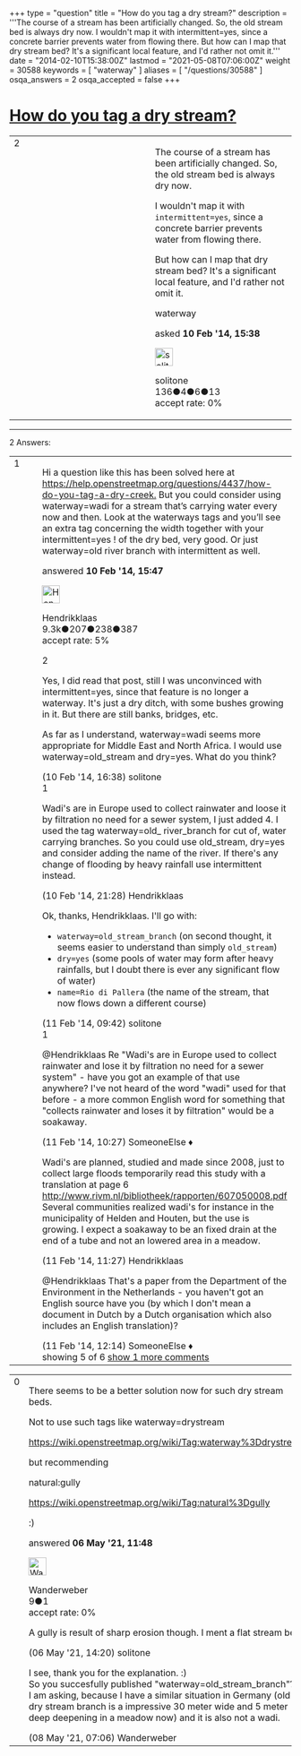 +++
type = "question"
title = "How do you tag a dry stream?"
description = '''The course of a stream has been artificially changed. So, the old stream bed is always dry now.  I wouldn&#x27;t map it with intermittent=yes, since a concrete barrier prevents water from flowing there.  But how can I map that dry stream bed? It&#x27;s a significant local feature, and I&#x27;d rather not omit it.'''
date = "2014-02-10T15:38:00Z"
lastmod = "2021-05-08T07:06:00Z"
weight = 30588
keywords = [ "waterway" ]
aliases = [ "/questions/30588" ]
osqa_answers = 2
osqa_accepted = false
+++

<div class="headNormal">

# [How do you tag a dry stream?](/questions/30588/how-do-you-tag-a-dry-stream)

</div>

<div id="main-body">

<div id="askform">

<table id="question-table" style="width:100%;">
<colgroup>
<col style="width: 50%" />
<col style="width: 50%" />
</colgroup>
<tbody>
<tr>
<td style="width: 30px; vertical-align: top"><div class="vote-buttons">
<span id="post-30588-upvote" class="ajax-command post-vote up" rel="nofollow" title="I like this post (click again to cancel)"> </span>
<div id="post-30588-score" class="post-score" title="current number of votes">
2
</div>
<span id="post-30588-downvote" class="ajax-command post-vote down" rel="nofollow" title="I dont like this post (click again to cancel)"> </span> <span id="favorite-mark" class="ajax-command favorite-mark" rel="nofollow" title="mark/unmark this question as favorite (click again to cancel)"> </span>
<div id="favorite-count" class="favorite-count">
&#10;</div>
</div></td>
<td><div id="item-right">
<div class="question-body">
<p>The course of a stream has been artificially changed. So, the old stream bed is always dry now.</p>
<p>I wouldn't map it with <code>intermittent=yes</code>, since a concrete barrier prevents water from flowing there.</p>
<p>But how can I map that dry stream bed? It's a significant local feature, and I'd rather not omit it.</p>
</div>
<div id="question-tags" class="tags-container tags">
<span class="post-tag tag-link-waterway" rel="tag" title="see questions tagged &#39;waterway&#39;">waterway</span>
</div>
<div id="question-controls" class="post-controls">
&#10;</div>
<div class="post-update-info-container">
<div class="post-update-info post-update-info-user">
<p>asked <strong>10 Feb '14, 15:38</strong></p>
<img src="https://secure.gravatar.com/avatar/564aee7e2e86726a546a6729852ae5eb?s=32&amp;d=identicon&amp;r=g" class="gravatar" width="32" height="32" alt="solitone&#39;s gravatar image" />
<p><span>solitone</span><br />
<span class="score" title="136 reputation points">136</span><span title="4 badges"><span class="badge1">●</span><span class="badgecount">4</span></span><span title="6 badges"><span class="silver">●</span><span class="badgecount">6</span></span><span title="13 badges"><span class="bronze">●</span><span class="badgecount">13</span></span><br />
<span class="accept_rate" title="Rate of the user&#39;s accepted answers">accept rate:</span> <span title="solitone has no accepted answers">0%</span></p>
</div>
</div>
<div id="comments-container-30588" class="comments-container">
&#10;</div>
<div id="comment-tools-30588" class="comment-tools">
&#10;</div>
<div class="clear">
&#10;</div>
<div id="comment-30588-form-container" class="comment-form-container">
&#10;</div>
<div class="clear">
&#10;</div>
</div></td>
</tr>
</tbody>
</table>

------------------------------------------------------------------------

<div class="tabBar">

<span id="sort-top"></span>

<div class="headQuestions">

2 Answers:

</div>

</div>

<span id="30590"></span>

<div id="answer-container-30590" class="answer">

<table style="width:100%;">
<colgroup>
<col style="width: 50%" />
<col style="width: 50%" />
</colgroup>
<tbody>
<tr>
<td style="width: 30px; vertical-align: top"><div class="vote-buttons">
<span id="post-30590-upvote" class="ajax-command post-vote up" rel="nofollow" title="I like this post (click again to cancel)"> </span>
<div id="post-30590-score" class="post-score" title="current number of votes">
1
</div>
<span id="post-30590-downvote" class="ajax-command post-vote down" rel="nofollow" title="I dont like this post (click again to cancel)"> </span>
</div></td>
<td><div class="item-right">
<div class="answer-body">
<p>Hi a question like this has been solved here at <a href="https://help.openstreetmap.org/questions/4437/how-do-you-tag-a-dry-creek.">https://help.openstreetmap.org/questions/4437/how-do-you-tag-a-dry-creek.</a> But you could consider using waterway=wadi for a stream that’s carrying water every now and then. Look at the waterways tags and you’ll see an extra tag concerning the width together with your intermittent=yes ! of the dry bed, very good. Or just waterway=old river branch with intermittent as well.</p>
</div>
<div class="answer-controls post-controls">
&#10;</div>
<div class="post-update-info-container">
<div class="post-update-info post-update-info-user">
<p>answered <strong>10 Feb '14, 15:47</strong></p>
<img src="https://secure.gravatar.com/avatar/742e93034cd38ad243f7ab26f350b659?s=32&amp;d=identicon&amp;r=g" class="gravatar" width="32" height="32" alt="Hendrikklaas&#39;s gravatar image" />
<p><span>Hendrikklaas</span><br />
<span class="score" title="9286 reputation points"><span>9.3k</span></span><span title="207 badges"><span class="badge1">●</span><span class="badgecount">207</span></span><span title="238 badges"><span class="silver">●</span><span class="badgecount">238</span></span><span title="387 badges"><span class="bronze">●</span><span class="badgecount">387</span></span><br />
<span class="accept_rate" title="Rate of the user&#39;s accepted answers">accept rate:</span> <span title="Hendrikklaas has 39 accepted answers">5%</span></p>
</div>
</div>
<div id="comments-container-30590" class="comments-container">
<span id="30591"></span>
<div id="comment-30591" class="comment">
<div id="post-30591-score" class="comment-score">
2
</div>
<div class="comment-text">
<p>Yes, I did read that post, still I was unconvinced with intermittent=yes, since that feature is no longer a waterway. It's just a dry ditch, with some bushes growing in it. But there are still banks, bridges, etc.</p>
<p>As far as I understand, waterway=wadi seems more appropriate for Middle East and North Africa. I would use waterway=old_stream and dry=yes. What do you think?</p>
</div>
<div id="comment-30591-info" class="comment-info">
<span class="comment-age">(10 Feb '14, 16:38)</span> <span class="comment-user userinfo">solitone</span>
</div>
</div>
<span id="30600"></span>
<div id="comment-30600" class="comment">
<div id="post-30600-score" class="comment-score">
1
</div>
<div class="comment-text">
<p>Wadi's are in Europe used to collect rainwater and loose it by filtration no need for a sewer system, I just added 4. I used the tag waterway=old_ river_branch for cut of, water carrying branches. So you could use old_stream, dry=yes and consider adding the name of the river. If there's any change of flooding by heavy rainfall use intermittent instead.</p>
</div>
<div id="comment-30600-info" class="comment-info">
<span class="comment-age">(10 Feb '14, 21:28)</span> <span class="comment-user userinfo">Hendrikklaas</span>
</div>
</div>
<span id="30620"></span>
<div id="comment-30620" class="comment">
<div id="post-30620-score" class="comment-score">
&#10;</div>
<div class="comment-text">
<p>Ok, thanks, Hendrikklaas. I'll go with:</p>
<ul>
<li><code>waterway=old_stream_branch</code> (on second thought, it seems easier to understand than simply <code>old_stream</code>)</li>
<li><code>dry=yes</code> (some pools of water may form after heavy rainfalls, but I doubt there is ever any significant flow of water)</li>
<li><code>name=Rio di Pallera</code> (the name of the stream, that now flows down a different course)</li>
</ul>
</div>
<div id="comment-30620-info" class="comment-info">
<span class="comment-age">(11 Feb '14, 09:42)</span> <span class="comment-user userinfo">solitone</span>
</div>
</div>
<span id="30625"></span>
<div id="comment-30625" class="comment">
<div id="post-30625-score" class="comment-score">
1
</div>
<div class="comment-text">
<p><span>@Hendrikklaas</span> Re "Wadi's are in Europe used to collect rainwater and lose it by filtration no need for a sewer system" - have you got an example of that use anywhere? I've not heard of the word "wadi" used for that before - a more common English word for something that "collects rainwater and loses it by filtration" would be a soakaway.</p>
</div>
<div id="comment-30625-info" class="comment-info">
<span class="comment-age">(11 Feb '14, 10:27)</span> <span class="comment-user userinfo">SomeoneElse ♦</span>
</div>
</div>
<span id="30627"></span>
<div id="comment-30627" class="comment">
<div id="post-30627-score" class="comment-score">
&#10;</div>
<div class="comment-text">
<p>Wadi's are planned, studied and made since 2008, just to collect large floods temporarily read this study with a translation at page 6 <a href="http://www.rivm.nl/bibliotheek/rapporten/607050008.pdf">http://www.rivm.nl/bibliotheek/rapporten/607050008.pdf</a> Several communities realized wadi's for instance in the municipality of Helden and Houten, but the use is growing. I expect a soakaway to be an fixed drain at the end of a tube and not an lowered area in a meadow.</p>
</div>
<div id="comment-30627-info" class="comment-info">
<span class="comment-age">(11 Feb '14, 11:27)</span> <span class="comment-user userinfo">Hendrikklaas</span>
</div>
</div>
<span id="30630"></span>
<div id="comment-30630" class="comment not_top_scorer">
<div id="post-30630-score" class="comment-score">
&#10;</div>
<div class="comment-text">
<p><span>@Hendrikklaas</span> That's a paper from the Department of the Environment in the Netherlands - you haven't got an English source have you (by which I don't mean a document in Dutch by a Dutch organisation which also includes an English translation)?</p>
</div>
<div id="comment-30630-info" class="comment-info">
<span class="comment-age">(11 Feb '14, 12:14)</span> <span class="comment-user userinfo">SomeoneElse ♦</span>
</div>
</div>
</div>
<div id="comment-tools-30590" class="comment-tools">
<span class="comments-showing"> showing 5 of 6 </span> <a href="#" class="show-all-comments-link">show 1 more comments</a>
</div>
<div class="clear">
&#10;</div>
<div id="comment-30590-form-container" class="comment-form-container">
&#10;</div>
<div class="clear">
&#10;</div>
</div></td>
</tr>
</tbody>
</table>

</div>

<span id="80023"></span>

<div id="answer-container-80023" class="answer">

<table style="width:100%;">
<colgroup>
<col style="width: 50%" />
<col style="width: 50%" />
</colgroup>
<tbody>
<tr>
<td style="width: 30px; vertical-align: top"><div class="vote-buttons">
<span id="post-80023-upvote" class="ajax-command post-vote up" rel="nofollow" title="I like this post (click again to cancel)"> </span>
<div id="post-80023-score" class="post-score" title="current number of votes">
0
</div>
<span id="post-80023-downvote" class="ajax-command post-vote down" rel="nofollow" title="I dont like this post (click again to cancel)"> </span>
</div></td>
<td><div class="item-right">
<div class="answer-body">
<p>There seems to be a better solution now for such dry stream beds.</p>
<p>Not to use such tags like waterway=drystream</p>
<p><a href="https://wiki.openstreetmap.org/wiki/Tag:waterway%3Ddrystream">https://wiki.openstreetmap.org/wiki/Tag:waterway%3Ddrystream</a></p>
<p>but recommending</p>
<p>natural:gully</p>
<p><a href="https://wiki.openstreetmap.org/wiki/Tag:natural%3Dgully">https://wiki.openstreetmap.org/wiki/Tag:natural%3Dgully</a></p>
<p>:)</p>
</div>
<div class="answer-controls post-controls">
&#10;</div>
<div class="post-update-info-container">
<div class="post-update-info post-update-info-user">
<p>answered <strong>06 May '21, 11:48</strong></p>
<img src="https://secure.gravatar.com/avatar/52a7dde742ee7a80e92dea4b600915b8?s=32&amp;d=identicon&amp;r=g" class="gravatar" width="32" height="32" alt="Wanderweber&#39;s gravatar image" />
<p><span>Wanderweber</span><br />
<span class="score" title="9 reputation points">9</span><span title="1 badges"><span class="bronze">●</span><span class="badgecount">1</span></span><br />
<span class="accept_rate" title="Rate of the user&#39;s accepted answers">accept rate:</span> <span title="Wanderweber has no accepted answers">0%</span></p>
</div>
</div>
<div id="comments-container-80023" class="comments-container">
<span id="80032"></span>
<div id="comment-80032" class="comment">
<div id="post-80032-score" class="comment-score">
&#10;</div>
<div class="comment-text">
<p>A gully is result of sharp erosion though. I ment a flat stream bed.</p>
</div>
<div id="comment-80032-info" class="comment-info">
<span class="comment-age">(06 May '21, 14:20)</span> <span class="comment-user userinfo">solitone</span>
</div>
</div>
<span id="80063"></span>
<div id="comment-80063" class="comment">
<div id="post-80063-score" class="comment-score">
&#10;</div>
<div class="comment-text">
<p>I see, thank you for the explanation. :)<br />
So you succesfully published "waterway=old_stream_branch"?<br />
I am asking, because I have a similar situation in Germany (old dry stream branch is a impressive 30 meter wide and 5 meter deep deepening in a meadow now) and it is also not a wadi.</p>
</div>
<div id="comment-80063-info" class="comment-info">
<span class="comment-age">(08 May '21, 07:06)</span> <span class="comment-user userinfo">Wanderweber</span>
</div>
</div>
</div>
<div id="comment-tools-80023" class="comment-tools">
&#10;</div>
<div class="clear">
&#10;</div>
<div id="comment-80023-form-container" class="comment-form-container">
&#10;</div>
<div class="clear">
&#10;</div>
</div></td>
</tr>
</tbody>
</table>

</div>

<div class="paginator-container-left">

</div>

</div>

</div>

